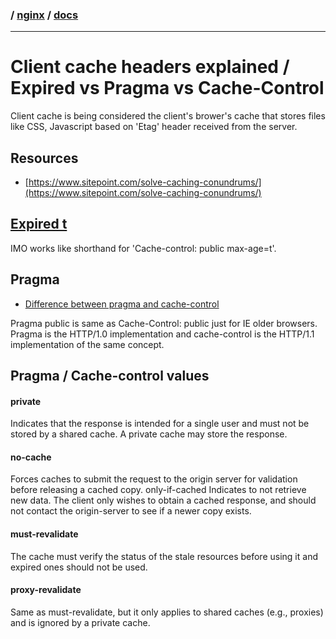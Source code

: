 ### / [nginx](.../) / [docs](.)

-----------------------------------------------------------------------------------

# Client cache headers explained / Expired vs Pragma vs Cache-Control

Client cache is being considered the client's brower's cache that stores files
like CSS, Javascript based on 'Etag' header received from the server.

## Resources
* [https://www.sitepoint.com/solve-caching-conundrums/](https://www.sitepoint.com/solve-caching-conundrums/)

## [Expired t](http://nginx.org/en/docs/http/ngx_http_headers_module.html#expires)
IMO works like shorthand for 'Cache-control: public  max-age=t'.

## Pragma
* [Difference between pragma and cache-control](https://stackoverflow.com/questions/10314174/difference-between-pragma-and-cache-control-headers)

Pragma public is same as Cache-Control: public just for IE older browsers. 
Pragma is the HTTP/1.0 implementation and cache-control is the HTTP/1.1 implementation of the same concept.

## Pragma / Cache-control values

#### private
Indicates that the response is intended for a single user and must not be stored by a shared cache. A private cache may store the response.

#### no-cache
Forces caches to submit the request to the origin server for validation before releasing a cached copy.
only-if-cached
Indicates to not retrieve new data. The client only wishes to obtain a cached response, and should not contact the origin-server to see if a newer copy exists.

#### must-revalidate
The cache must verify the status of the stale resources before using it and expired ones should not be used.

#### proxy-revalidate
Same as must-revalidate, but it only applies to shared caches (e.g., proxies) and is ignored by a private cache.
